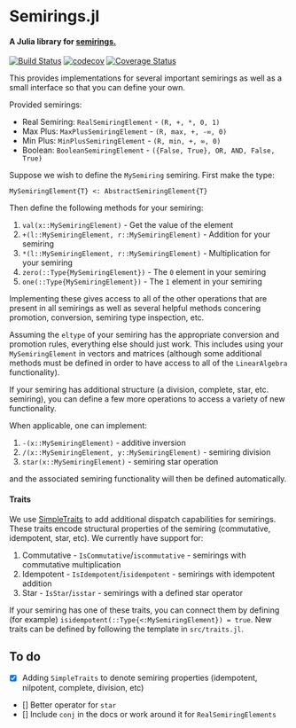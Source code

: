 # Semirings.jl
#### A Julia library for [semirings.](https://en.wikipedia.org/wiki/Semiring)


[![Build Status](https://travis-ci.com/mcognetta/Semirings.jl.svg?branch=master)](https://travis-ci.com/mcognetta/Semirings.jl)
[![codecov](https://codecov.io/gh/mcognetta/Semirings.jl/branch/master/graph/badge.svg)](https://codecov.io/gh/mcognetta/Semirings.jl)
[![Coverage Status](https://coveralls.io/repos/github/mcognetta/Semirings.jl/badge.svg?branch=master)](https://coveralls.io/github/mcognetta/Semirings.jl?branch=master)

This provides implementations for several important semirings as well as a small interface so that you can define your own.

Provided semirings:
- Real Semiring: `RealSemiringElement` - `(R, +, *, 0, 1)`
- Max Plus: `MaxPlusSemiringElement` - `(R, max, +, -∞, 0)`
- Min Plus: `MinPlusSemiringElement` - `(R, min, +, ∞, 0)`
- Boolean: `BooleanSemiringElement` - `({False, True}, OR, AND, False, True)`

Suppose we wish to define the `MySemiring` semiring. First make the type:
```
MySemiringElement{T} <: AbstractSemiringElement{T}
```
Then define the following methods for your semiring:
1. `val(x::MySemiringElement)` - Get the value of the element
2. `+(l::MySemiringElement, r::MySemiringElement)` - Addition for your semiring
3. `*(l::MySemiringElement, r::MySemiringElement)` - Multiplication for your semiring
4. `zero(::Type{MySemiringElement})` - The `0` element in your semiring
5. `one(::Type{MySemiringElement})` - The `1` element in your semiring

Implementing these gives access to all of the other operations that are present in all semirings as well as several helpful methods concering promotion, conversion, semiring type inspection, etc.

Assuming the `eltype` of your semiring has the appropriate conversion and promotion rules, everything else should just work. This includes using your `MySemiringElement` in vectors and matrices (although some additional methods must be defined in order to have access to all of the `LinearAlgebra` functionality).

If your semiring has additional structure (a division, complete, star, etc. semiring), you can define a few more operations to access a variety of new functionality.

When applicable, one can implement:
1. `-(x::MySemiringElement)` - additive inversion
2. `/(x::MySemiringElement, y::MySemiringElement)` - semiring division
3. `star(x::MySemiringElement)` - semiring star operation

and the associated semiring functionality will then be defined automatically.

#### Traits
We use [SimpleTraits](https://github.com/mauro3/SimpleTraits.jl) to add additional dispatch capabilities for semirings. These traits encode structural properties of the semiring (commutative, idempotent, star, etc). We currently have support for:
1. Commutative - `IsCommutative`/`iscommutative` - semirings with commutative multiplication
2. Idempotent - `IsIdempotent`/`isidempotent` - semirings with idempotent addition
3. Star - `IsStar`/`isstar` - semirings with a defined star operator

If your semiring has one of these traits, you can connect them by defining (for example) `isidempotent(::Type{<:MySemiringElement}) = true`. New traits can be defined by following the template in `src/traits.jl`.

## To do
- [x] Adding `SimpleTraits` to denote semiring properties (idempotent, nilpotent, complete, division, etc)
- [] Better operator for `star`
- [] Include `conj` in the docs or work around it for `RealSemiringElements`

